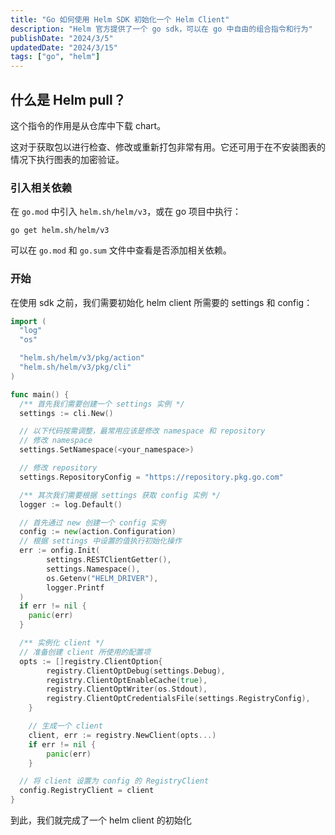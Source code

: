 ```yaml
---
title: "Go 如何使用 Helm SDK 初始化一个 Helm Client"
description: "Helm 官方提供了一个 go sdk，可以在 go 中自由的组合指令和行为"
publishDate: "2024/3/5"
updatedDate: "2024/3/15"
tags: ["go", "helm"]
---
```


## 什么是 Helm pull？

这个指令的作用是从仓库中下载 chart。

这对于获取包以进行检查、修改或重新打包非常有用。它还可用于在不安装图表的情况下执行图表的加密验证。

### 引入相关依赖

在 `go.mod` 中引入 `helm.sh/helm/v3`，或在 go 项目中执行：

```shell
go get helm.sh/helm/v3
```

可以在 `go.mod` 和 `go.sum` 文件中查看是否添加相关依赖。

### 开始

在使用 sdk 之前，我们需要初始化 helm client 所需要的 settings 和 config：

```go title="main.go"
import (
  "log"
  "os"

  "helm.sh/helm/v3/pkg/action"
  "helm.sh/helm/v3/pkg/cli"
)

func main() {
  /** 首先我们需要创建一个 settings 实例 */
  settings := cli.New()

  // 以下代码按需调整，最常用应该是修改 namespace 和 repository
  // 修改 namespace
  settings.SetNamespace(<your_namespace>)

  // 修改 repository
  settings.RepositoryConfig = "https://repository.pkg.go.com"

  /** 其次我们需要根据 settings 获取 config 实例 */
  logger := log.Default()

  // 首先通过 new 创建一个 config 实例
  config := new(action.Configuration)
  // 根据 settings 中设置的值执行初始化操作
  err := onfig.Init(
		settings.RESTClientGetter(),
		settings.Namespace(),
		os.Getenv("HELM_DRIVER"),
		logger.Printf
  )
  if err != nil {
    panic(err)
  }

  /** 实例化 client */
  // 准备创建 client 所使用的配置项
  opts := []registry.ClientOption{
		registry.ClientOptDebug(settings.Debug),
		registry.ClientOptEnableCache(true),
		registry.ClientOptWriter(os.Stdout),
		registry.ClientOptCredentialsFile(settings.RegistryConfig),
	}

	// 生成一个 client
	client, err := registry.NewClient(opts...)
	if err != nil {
		panic(err)
	}

  // 将 client 设置为 config 的 RegistryClient
  config.RegistryClient = client
}
```

到此，我们就完成了一个 helm client 的初始化
